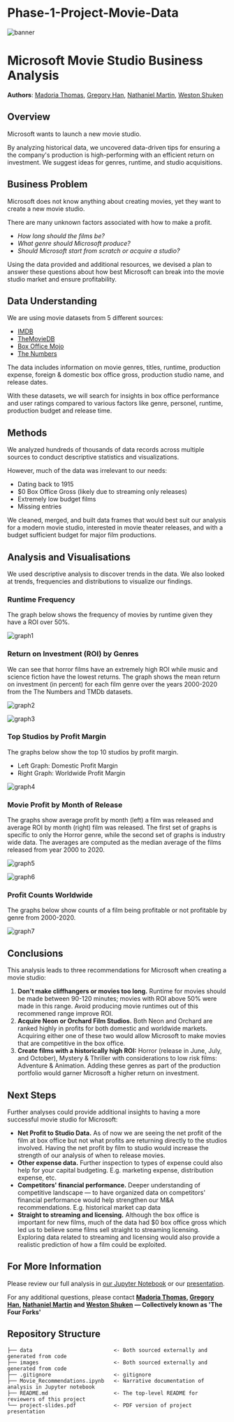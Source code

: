 # Phase-1-Project-Movie-Data
![banner](./images/microsoft-banner.jpg)
# Microsoft Movie Studio Business Analysis

**Authors**: [Madoria Thomas](https://github.com/madoriathomas), [Gregory Han](https://github.com/gregoryhhan), [Nathaniel Martin](https://github.com/UpGoerFive), [Weston Shuken](https://github.com/westonshuken)

## Overview

Microsoft wants to launch a new movie studio.

By analyzing historical data, we uncovered data-driven tips for ensuring a the company's production is high-performing with an efficient return on investment. We suggest ideas for genres, runtime, and studio acquisitions.

## Business Problem

Microsoft does not know anything about creating movies, yet they want to create a new movie studio. 

There are many unknown factors associated with how to make a profit.

* *How long should the films be?*
* *What genre should Microsoft produce?*
* *Should Microsoft start from scratch or acquire a studio?*

Using the data provided and additional resources, we devised a plan to answer these questions about how best Microsoft can break into the movie studio market and ensure profitability.

## Data Understanding

We are using movie datasets from 5 different sources:

* [IMDB](https://www.imdb.com/)
* [TheMovieDB](https://www.themoviedb.org/)
* [Box Office Mojo](https://www.boxofficemojo.com/)
* [The Numbers](https://www.the-numbers.com/)

The data includes information on movie genres, titles, runtime, production expense, foreign & domestic box office gross, production studio name, and release dates.

With these datasets, we will search for insights in box office performance and user ratings compared to various factors like genre, personel, runtime, production budget and release time.

## Methods

We analyzed hundreds of thousands of data records across multiple sources to conduct descriptive statistics and visualizations.

However, much of the data was irrelevant to our needs:

* Dating back to 1915
* $0 Box Office Gross (likely due to streaming only releases)
* Extremely low budget films 
* Missing entries

We cleaned, merged, and built data frames that would best suit our analysis for a modern movie studio, interested in movie theater releases, and with a budget sufficient budget for major film productions.

## Analysis and Visualisations
We used descriptive analysis to discover trends in the data. We also looked at trends, frequencies and distributions to visualize our findings.

### Runtime Frequency 
The graph below shows the frequency of movies by runtime given they have a ROI over 50%.

![graph1](./images/runtime_hist.png)

### Return on Investment (ROI) by Genres
We can see that horror films have an extremely high ROI while music and science fiction have the lowest returns. The graph shows the mean return on investment (in percent) for each film genre over the years 2000-2020 from the The Numbers and TMDb datasets.

![graph2](./images/ROI_mean.png)

![graph3](./images/ROI_median.png)

### Top Studios by Profit Margin
The graphs below show the top 10 studios by profit margin.
* Left Graph: Domestic Profit Margin
* Right Graph: Worldwide Profit Margin

![graph4](./images/top_studios.png)

### Movie Profit by Month of Release 
The graphs show average profit by month (left) a film was released and average ROI by month (right) film was released. The first set of graphs is specific to only the Horror genre, while the second set of graphs is industry wide data. The averages are computed as the median average of the films released from year 2000 to 2020.

![graph5](./images/horror_film.png)

![graph6](./images/month_graph.png)

### Profit Counts Worldwide
The graphs below show counts of a film being profitable or not profitable by genre from 2000-2020.

![graph7](./images/profit_counts.png)


## Conclusions

This analysis leads to three recommendations for Microsoft when creating a movie studio:

1. **Don't make cliffhangers or movies too long.** Runtime for movies should be made between 90-120 minutes; movies with ROI above 50% were made in this range. Avoid producing movie runtimes out of this recommened range improve ROI.
2. **Acquire Neon or Orchard Film Studios.** Both Neon and Orchard are ranked highly in profits for both domestic and worldwide markets. Acquiring either one of these two would allow Microsoft to make movies that are competitive in the box office.
3. **Create films with a historically high ROI:** Horror (release in June, July, and October), Mystery & Thriller with considerations to low risk films: Adventure & Animation. Adding these genres as part of the production portfolio would garner Microsoft a higher return on investment.


## Next Steps

Further analyses could provide additional insights to having a more successful movie studio for Microsoft:

* **Net Profit to Studio Data.** As of now we are seeing the net profit of the film at box office but not what profits are returning directly to the studios involved. Having the net profit by film to studio would increase the strength of our analysis of when to release movies.
* **Other expense data.** Further inspection to types of expense could also help for your capital budgeting. E.g. marketing expense, distribution expense, etc.
* **Competitors' financial performance.** Deeper understanding of competitive landscape — to have organized data on competitors' financial performance would help strengthen our M&A recommendations. E.g. historical market cap data
* **Straight to streaming and licensing.** Although the box office is important for new films, much of the data had $0 box office gross which led us to believe some films sell straight to streaming licensing. Exploring data related to streaming and licensing would also provide a realistic prediction of how a film could be exploited.


## For More Information

Please review our full analysis in [our Jupyter Notebook](./Movie_Recommendations.ipynb) or our [presentation](./project-slides.pdf).

For any additional questions, please contact **[Madoria Thomas](https://www.linkedin.com/in/madoria-thomas-2b9637133/), [Gregory Han](https://www.linkedin.com/in/gregory-han-140b32114), [Nathaniel Martin](https://www.linkedin.com/in/nathaniel-martin-73b037227/) and [Weston Shuken](https://www.linkedin.com/in/weston-shuken/) — Collectively known as 'The Four Forks'**

## Repository Structure

```
├── data                          <- Both sourced externally and generated from code 
├── images                        <- Both sourced externally and generated from code
├── .gitignore                    <- gitignore 
├── Movie_Recommendations.ipynb   <- Narrative documentation of analysis in Jupyter notebook
├── README.md                     <- The top-level README for reviewers of this project
└── project-slides.pdf            <- PDF version of project presentation
